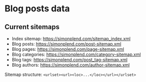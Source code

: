 # Blog posts data

## Current sitemaps

- Index sitemap: https://simonplend.com/sitemap_index.xml
- Blog posts: https://simonplend.com/post-sitemap.xml
- Blog pages: https://simonplend.com/page-sitemap.xml
- Blog categories: https://simonplend.com/category-sitemap.xml
- Blog tags: https://simonplend.com/post_tag-sitemap.xml
- Blog authors: https://simonplend.com/author-sitemap.xml

Sitemap structure: `<urlset><url><loc>...</loc></url></urlset>`